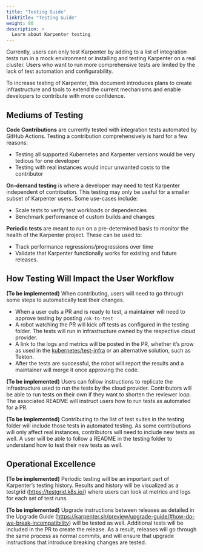 ```yaml
---
title: "Testing Guide"
linkTitle: "Testing Guide"
weight: 80
description: >
  Learn about Karpenter testing
---
```

Currently, users can only test Karpenter by adding to a list of integration tests run in a mock environment or installing and testing Karpenter on a real cluster. Users who want to run more comprehensive tests are limited by the lack of test automation and configurability.

To increase testing of Karpenter, this document introduces plans to create infrastructure and tools to extend the current mechanisms and enable developers to contribute with more confidence.

## Mediums of Testing

__Code Contributions__ are currently tested with integration tests automated by GitHub Actions. Testing a contribution comprehensively is hard for a few reasons:

* Testing all supported Kubernetes and Karpenter versions would be very tedious for one developer
* Testing with real instances would incur unwanted costs to the contributor

__On-demand testing__ is where a developer may need to test Karpenter independent of contribution. This testing may only be useful for a smaller subset of Karpenter users. Some use-cases include:

* Scale tests to verify test workloads or dependencies
* Benchmark performance of custom builds and changes

__Periodic tests__ are meant to run on a pre-determined basis to monitor the health of the Karpenter project. These can be used to:

* Track performance regressions/progressions over time
* Validate that Karpenter functionally works for existing and future releases.

## How Testing Will Impact the User Workflow

__(To be implemented)__ When contributing, users will need to go through some steps to automatically test their changes.

* When a user cuts a PR and is ready to test, a maintainer will need to approve testing by posting `/ok-to-test`
* A robot watching the PR will kick off tests as configured in the testing folder. The tests will run in infrastructure owned by the respective cloud provider.
* A link to the logs and metrics will be posted in the PR, whether it’s prow as used in the [kubernetes/test-infra](https://github.com/kubernetes/test-infra) or an alternative solution, such as Tekton.
* After the tests are successful, the robot will report the results and a maintainer will merge it once approving the code.

__(To be implemented)__ Users can follow instructions to replicate the infrastructure used to run the tests by the cloud provider. Contributors will be able to run tests on their own if they want to shorten the reviewer loop. The associated README will instruct users how to run tests as automated for a PR.

__(To be implemented)__ Contributing to the list of test suites in the testing folder will include those tests in automated testing. As some contributions will only affect real instances, contributors will need to include new tests as well. A user will be able to follow a README in the testing folder to understand how to test their new tests as well.

## Operational Excellence

__(To be implemented)__ Periodic testing will be an important part of Karpenter’s testing history. Results and history will be visualized as a testgrid (https://testgrid.k8s.io/) where users can look at metrics and logs for each set of test runs.

__(To be implemented)__ Upgrade instructions between releases as detailed in the Upgrade Guide (https://karpenter.sh/preview/upgrade-guide/#how-do-we-break-incompatibility) will be tested as well. Additional tests will be included in the PR to create the release. As a result, releases will go through the same process as normal commits, and will ensure that upgrade instructions that introduce breaking changes are tested.
